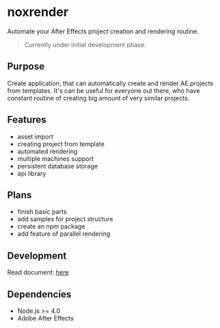 # noxrender
Automate your After Effects project creation and rendering routine.

>Currently under initial development phase.

## Purpose
Create application, that can automatically create and render AE projects from templates. It's can be useful for everyone out there, who have constant routine of creating big amount of very similar projects. 

## Features
- asset import
- creating project from template
- automated rendering
- multiple machines support
- persistent database storage
- api library

## Plans
- finish basic parts
- add samples for project structure
- create an npm package
- add feature of parallel rendering

## Development
Read document: [here](DEVELOPMENT.md)

## Dependencies
- Node.js >= 4.0
- Adobe After Effects
